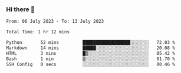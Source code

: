 ### Hi there 👋

<!--
**wangsy503/wangsy503** is a ✨ _special_ ✨ repository because its `README.md` (this file) appears on your GitHub profile.

Here are some ideas to get you started:

- 🔭 I’m currently working on ...
- 🌱 I’m currently learning ...
- 👯 I’m looking to collaborate on ...
- 🤔 I’m looking for help with ...
- 💬 Ask me about ...
- 📫 How to reach me: ...
- 😄 Pronouns: ...
- ⚡ Fun fact: ...
-->
<!--START_SECTION:waka-->

```txt
From: 06 July 2023 - To: 13 July 2023

Total Time: 1 hr 12 mins

Python       52 mins         ██████████████████░░░░░░░   72.03 %
Markdown     14 mins         █████░░░░░░░░░░░░░░░░░░░░   20.08 %
HTML         3 mins          █▒░░░░░░░░░░░░░░░░░░░░░░░   05.42 %
Bash         1 min           ▒░░░░░░░░░░░░░░░░░░░░░░░░   01.70 %
SSH Config   0 secs          ░░░░░░░░░░░░░░░░░░░░░░░░░   00.46 %
```

<!--END_SECTION:waka-->
